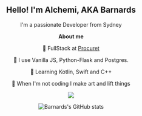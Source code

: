 
  
<div align = "center">
<h2>Hello! I'm Alchemi, AKA Barnards</h2>

I'm a passionate Developer from Sydney

**About me**

💼 FullStack at [Procuret](https://procuret.com/)

👾 I use Vanilla JS, Python-Flask and Postgres.

🤖 Learning Kotlin, Swift and C++

🖤 When I'm not coding I make art and lift things
<div>

![](https://komarev.com/ghpvc/?username=Barnards&color=FF0000&label=NUMBER+OF+RED+PILL+CHADS+WHO+VISITED+THE+SAUCE:&style=flat)

</div>

</div>

<div align = "center">

<p>

![Barnards's GitHub stats](https://github-readme-stats.vercel.app/api?username=barnards&show_icons=true&theme=tokyonight)

</p>

</div>



